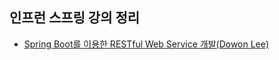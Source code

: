 ## 인프런 스프링 강의 정리

- [Spring Boot를 이용한 RESTful Web Service 개발(Dowon Lee)](./restful-web-service/restful-web-service)
